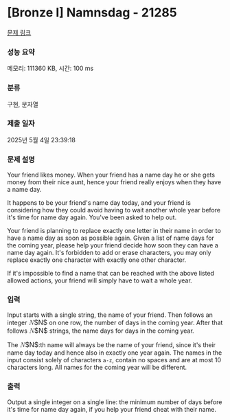# [Bronze I] Namnsdag - 21285 

[문제 링크](https://www.acmicpc.net/problem/21285) 

### 성능 요약

메모리: 111360 KB, 시간: 100 ms

### 분류

구현, 문자열

### 제출 일자

2025년 5월 4일 23:39:18

### 문제 설명

<p>Your friend likes money. When your friend has a name day he or she gets money from their nice aunt, hence your friend really enjoys when they have a name day.</p>

<p>It happens to be your friend's name day today, and your friend is considering how they could avoid having to wait another whole year before it's time for name day again. You've been asked to help out.</p>

<p>Your friend is planning to replace exactly one letter in their name in order to have a name day as soon as possible again. Given a list of name days for the coming year, please help your friend decide how soon they can have a name day again. It's forbidden to add or erase characters, you may only replace exactly one character with exactly one other character.</p>

<p>If it's impossible to find a name that can be reached with the above listed allowed actions, your friend will simply have to wait a whole year.</p>

### 입력 

 <p>Input starts with a single string, the name of your friend. Then follows an integer <mjx-container class="MathJax" jax="CHTML" style="font-size: 109%; position: relative;"><mjx-math class="MJX-TEX" aria-hidden="true"><mjx-mi class="mjx-i"><mjx-c class="mjx-c1D441 TEX-I"></mjx-c></mjx-mi></mjx-math><mjx-assistive-mml unselectable="on" display="inline"><math xmlns="http://www.w3.org/1998/Math/MathML"><mi>N</mi></math></mjx-assistive-mml><span aria-hidden="true" class="no-mathjax mjx-copytext">$N$</span></mjx-container> on one row, the number of days in the coming year. After that follows <mjx-container class="MathJax" jax="CHTML" style="font-size: 109%; position: relative;"><mjx-math class="MJX-TEX" aria-hidden="true"><mjx-mi class="mjx-i"><mjx-c class="mjx-c1D441 TEX-I"></mjx-c></mjx-mi></mjx-math><mjx-assistive-mml unselectable="on" display="inline"><math xmlns="http://www.w3.org/1998/Math/MathML"><mi>N</mi></math></mjx-assistive-mml><span aria-hidden="true" class="no-mathjax mjx-copytext">$N$</span></mjx-container> strings, the name days for days in the coming year.</p>

<p>The <mjx-container class="MathJax" jax="CHTML" style="font-size: 109%; position: relative;"><mjx-math class="MJX-TEX" aria-hidden="true"><mjx-mi class="mjx-i"><mjx-c class="mjx-c1D441 TEX-I"></mjx-c></mjx-mi></mjx-math><mjx-assistive-mml unselectable="on" display="inline"><math xmlns="http://www.w3.org/1998/Math/MathML"><mi>N</mi></math></mjx-assistive-mml><span aria-hidden="true" class="no-mathjax mjx-copytext">$N$</span></mjx-container>:th name will always be the name of your friend, since it's their name day today and hence also in exactly one year again. The names in the input consist solely of characters <code>a-z</code>, contain no spaces and are at most 10 characters long. All names for the coming year will be different.</p>

### 출력 

 <p>Output a single integer on a single line: the minimum number of days before it's time for name day again, if you help your friend cheat with their name.</p>

